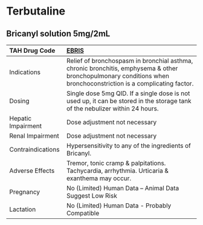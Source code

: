 # Terbutaline

## Bricanyl solution 5mg/2mL

| TAH Drug Code      | [EBRIS](https://www.tahsda.org.tw/drugs/hissearch.php?drug_code=EBRIS)                                                                                           |
|:-------------------|:-----------------------------------------------------------------------------------------------------------------------------------------------------------------|
| Indications        | Relief of bronchospasm in bronchial asthma, chronic bronchitis, emphysema & other bronchopulmonary conditions when bronchoconstriction is a complicating factor. |
| Dosing             | Single dose 5mg QID. If a single dose is not used up, it can be stored in the storage tank of the nebulizer within 24 hours.                                     |
| Hepatic Impairment | Dose adjustment not necessary                                                                                                                                    |
| Renal Impairment   | Dose adjustment not necessary                                                                                                                                    |
| Contraindications  | Hypersensitivity to any of the ingredients of Bricanyl.                                                                                                          |
| Adverse Effects    | Tremor, tonic cramp & palpitations. Tachycardia, arrhythmia. Urticaria & exanthema may occur.                                                                    |
| Pregnancy          | No (Limited) Human Data – Animal Data Suggest Low Risk                                                                                                           |
| Lactation          | No (Limited) Human Data - Probably Compatible                                                                                                                    |


